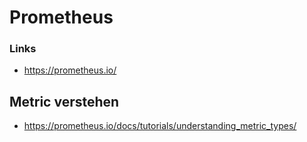 # Prometheus

### Links
+ https://prometheus.io/

## Metric verstehen
+ https://prometheus.io/docs/tutorials/understanding_metric_types/

